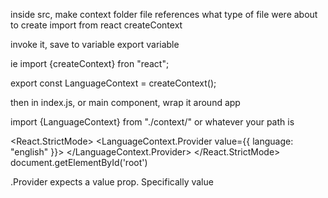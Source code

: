 inside src, make context folder
file references what type of file were about to create
import from react createContext

invoke it, save to variable
export variable

ie
import {createContext} fron "react";

export const LanguageContext = createContext();

then in index.js, or main <App /> component, wrap it around app

import {LanguageContext} from "./context/"  or whatever your path is

<React.StrictMode>
    <LanguageContext.Provider value={{
        language: "english"
    }}>
        <App />
     </LanguageContext.Provider>
</React.StrictMode>
document.getElementById('root')

.Provider expects a value prop. Specifically value